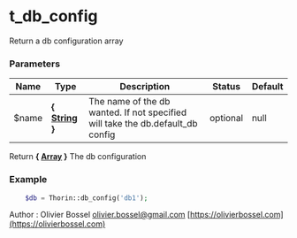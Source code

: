 # t_db_config

Return a db configuration array


### Parameters
Name  |  Type  |  Description  |  Status  |  Default
------------  |  ------------  |  ------------  |  ------------  |  ------------
$name  |  **{ [String](http://php.net/manual/en/language.types.string.php) }**  |  The name of the db wanted. If not specified will take the db.default_db config  |  optional  |  null

Return **{ [Array](http://php.net/manual/en/language.types.array.php) }** The db configuration

### Example
```php
	$db = Thorin::db_config('db1');
```
Author : Olivier Bossel [olivier.bossel@gmail.com](mailto:olivier.bossel@gmail.com) [https://olivierbossel.com](https://olivierbossel.com)